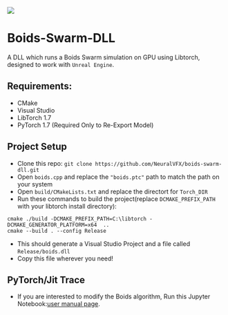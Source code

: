 ![](example.gif)
# Boids-Swarm-DLL
A DLL which runs a Boids Swarm simulation on GPU using Libtorch, designed to work with `Unreal Engine`.

## Requirements:
- CMake
- Visual Studio
- LibTorch 1.7
- PyTorch 1.7 (Required Only to Re-Export Model)

## Project Setup
- Clone this repo: `git clone https://github.com/NeuralVFX/boids-swarm-dll.git`
- Open `boids.cpp` and replace the `"boids.ptc"` path to match the path on your system
- Open `build/CMakeLists.txt` and replace the directort for `Torch_DIR`
- Run these commands to build the project(replace `DCMAKE_PREFIX_PATH` with your libtorch install directory):
```
cmake ./build -DCMAKE_PREFIX_PATH=C:\libtorch -DCMAKE_GENERATOR_PLATFORM=x64  ..
cmake --build . --config Release
```
- This should generate a Visual Studio Project and a file called `Release/boids.dll`
- Copy this file wherever you need!

## PyTorch/Jit Trace
- If you are interested to modify the Boids algorithm, Run this Jupyter Notebook:[user manual page](/BoidsJitExport.ipynb).

